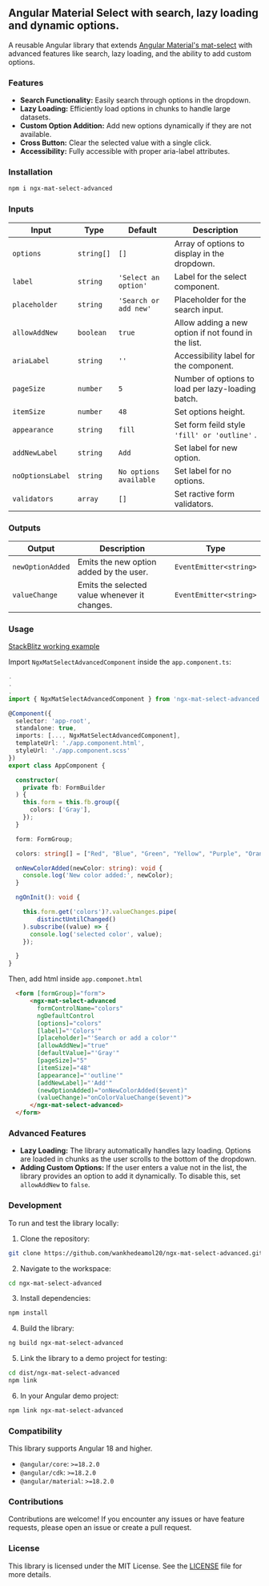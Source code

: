 
## Angular Material Select with search, lazy loading and dynamic options.

A reusable Angular library that extends [Angular Material's mat-select](https://material.angular.io/components/select) with advanced features like search, lazy loading, and the ability to add custom options.

### Features
* **Search Functionality:** Easily search through options in the dropdown.
* **Lazy Loading:** Efficiently load options in chunks to handle large datasets.
* **Custom Option Addition:** Add new options dynamically if they are not available.
* **Cross Button:** Clear the selected value with a single click.
* **Accessibility:** Fully accessible with proper aria-label attributes.

### Installation  

```bash
npm i ngx-mat-select-advanced
```

### Inputs  

| Input | Type  | Default | Description |  
| ----- | ----- | ----- | ----- |
| `options` | `string[]`| `[]` | Array of options to display in the dropdown. |
| `label` | `string` | `'Select an option'` | Label for the select component. |
| `placeholder` |  `string` | `'Search or add new'`  | Placeholder for the search input. | 
| `allowAddNew` | `boolean` | `true` | Allow adding a new option if not found in the list. |
| `ariaLabel` | `string` | `''` | Accessibility label for the component. |
| `pageSize` | `number` | `5` | Number of options to load per lazy-loading batch. |
| `itemSize` | `number` | `48` | Set options height. |
| `appearance` | `string` | `fill` | Set form feild style `'fill' or 'outline'` . |
| `addNewLabel` | `string` | `Add` | Set label for new option. |
| `noOptionsLabel` | `string` | `No options available` | Set label for no options. |
| `validators` | `array` | `[]` | Set ractive form validators. |



### Outputs  

| Output | Description | Type |
| ----- | ----- | ----- |  
| `newOptionAdded`  | Emits the new option added by the user.        | `EventEmitter<string>`  |
| `valueChange` | Emits the selected value whenever it changes. | `EventEmitter<string>` |



### Usage  

[StackBlitz working example](https://stackblitz.com/~/github.com/wankhedeamol20/ngx-mat-select-advanced?file=projects/example-app/src/app/app.component.ts)  

Import `NgxMatSelectAdvancedComponent` inside the `app.component.ts`:  
```typescript
.
.
.
import { NgxMatSelectAdvancedComponent } from 'ngx-mat-select-advanced';

@Component({
  selector: 'app-root',
  standalone: true,
  imports: [..., NgxMatSelectAdvancedComponent],
  templateUrl: './app.component.html',
  styleUrl: './app.component.scss'
})
export class AppComponent {

  constructor(
    private fb: FormBuilder
  ) {
    this.form = this.fb.group({
      colors: ['Gray'],
    });
  }

  form: FormGroup;

  colors: string[] = ["Red", "Blue", "Green", "Yellow", "Purple", "Orange", "Pink", "Brown", "Gray", "Black", "White", "Cyan", "Magenta", "Lime", "Teal", "Olive", "Maroon", "Navy", "Gold", "Silver"];

  onNewColorAdded(newColor: string): void {
    console.log('New color added:', newColor);
  }

  ngOnInit(): void {

    this.form.get('colors')?.valueChanges.pipe(
        distinctUntilChanged()
    ).subscribe((value) => {
      console.log('selected color', value);
    });

  }
}
```

Then, add html inside `app.componet.html`  
```html
  <form [formGroup]="form">
      <ngx-mat-select-advanced 
        formControlName="colors" 
        ngDefaultControl 
        [options]="colors" 
        [label]="'Colors'"
        [placeholder]="'Search or add a color'" 
        [allowAddNew]="true" 
        [defaultValue]="'Gray'" 
        [pageSize]="5"
        [itemSize]="48" 
        [appearance]="'outline'" 
        [addNewLabel]="'Add'" 
        (newOptionAdded)="onNewColorAdded($event)"
        (valueChange)="onColorValueChange($event)">
      </ngx-mat-select-advanced>
  </form>
```

### Advanced Features
* **Lazy Loading:** The library automatically handles lazy loading. Options are loaded in chunks as the user scrolls to the bottom of the dropdown.
* **Adding Custom Options:** If the user enters a value not in the list, the library provides an option to add it dynamically. To disable this, set `allowAddNew` to `false`.

### Development
To run and test the library locally:

1. Clone the repository:
```bash
git clone https://github.com/wankhedeamol20/ngx-mat-select-advanced.git
```
2. Navigate to the workspace:
```bash
cd ngx-mat-select-advanced
```
3. Install dependencies:
```bash
npm install
```
4. Build the library:
```bash
ng build ngx-mat-select-advanced
```
5. Link the library to a demo project for testing:
```bash
cd dist/ngx-mat-select-advanced
npm link
```
6. In your Angular demo project:
```bash
npm link ngx-mat-select-advanced
```

### Compatibility  

This library supports Angular 18 and higher.  
* `@angular/core`: `>=18.2.0`  
* `@angular/cdk`: `>=18.2.0`  
* `@angular/material`: `>=18.2.0`  

### Contributions  

Contributions are welcome! If you encounter any issues or have feature requests, please open an issue or create a pull request.

### License  
This library is licensed under the MIT License. See the [LICENSE](LICENSE) file for more details.
 